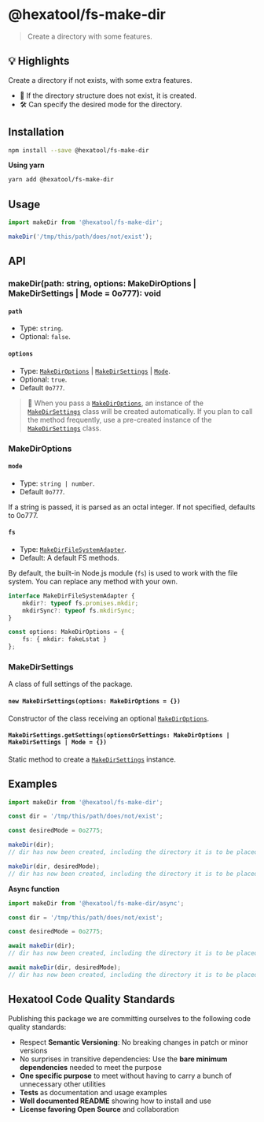 # @hexatool/fs-make-dir
> Create a directory with some features.

## 💡 Highlights
Create a directory if not exists, with some extra features.
  - 📂 If the directory structure does not exist, it is created.
  - 🛠️ Can specify the desired mode for the directory.

## Installation

```bash
npm install --save @hexatool/fs-make-dir
```

**Using yarn**

```bash
yarn add @hexatool/fs-make-dir
```

## Usage

```typescript
import makeDir from '@hexatool/fs-make-dir';

makeDir('/tmp/this/path/does/not/exist');
```

## API

### makeDir(path: string, options: MakeDirOptions | MakeDirSettings | Mode = 0o777): void

#### `path`
- Type: `string`.
- Optional: `false`.


#### `options`
- Type: [`MakeDirOptions`](#makediroptions) | [`MakeDirSettings`](#makedirsettings) | [`Mode`](#mode).
- Optional: `true`.
- Default `0o777`.

> 📖 When you pass a [`MakeDirOptions`](#makediroptions), an instance of the [`MakeDirSettings`](#makedirsettings) class will be created automatically. 
If you plan to call the method frequently, use a pre-created instance of the [`MakeDirSettings`](#makedirsettings) class.


### MakeDirOptions

#### `mode`
- Type: `string | number`.
- Default `0o777`.

If a string is passed, it is parsed as an octal integer. If not specified, defaults to 0o777.

#### `fs`
- Type: [`MakeDirFileSystemAdapter`](./src/adapters/index.ts).
- Default: A default FS methods.

 By default, the built-in Node.js module (`fs`) is used to work with the file system. You can replace any method with your own.

```ts
interface MakeDirFileSystemAdapter {
	mkdir?: typeof fs.promises.mkdir;
	mkdirSync?: typeof fs.mkdirSync;
}

const options: MakeDirOptions = {
	fs: { mkdir: fakeLstat }
};
```

### MakeDirSettings

A class of full settings of the package.

#### `new MakeDirSettings(options: MakeDirOptions = {})`

Constructor of the class receiving an optional [`MakeDirOptions`](#makediroptions).  

#### `MakeDirSettings.getSettings(optionsOrSettings: MakeDirOptions | MakeDirSettings | Mode = {})`

Static method to create a [`MakeDirSettings`](#makedirsettings) instance.  

## Examples

```typescript
import makeDir from '@hexatool/fs-make-dir';

const dir = '/tmp/this/path/does/not/exist';

const desiredMode = 0o2775;

makeDir(dir);
// dir has now been created, including the directory it is to be placed in

makeDir(dir, desiredMode);
// dir has now been created, including the directory it is to be placed in with permission 0o2775
```

**Async function**

```typescript
import makeDir from '@hexatool/fs-make-dir/async';

const dir = '/tmp/this/path/does/not/exist';

const desiredMode = 0o2775;

await makeDir(dir);
// dir has now been created, including the directory it is to be placed in

await makeDir(dir, desiredMode);
// dir has now been created, including the directory it is to be placed in with permission 0o2775
```

## Hexatool Code Quality Standards

Publishing this package we are committing ourselves to the following code quality standards:

- Respect **Semantic Versioning**: No breaking changes in patch or minor versions
- No surprises in transitive dependencies: Use the **bare minimum dependencies** needed to meet the purpose
- **One specific purpose** to meet without having to carry a bunch of unnecessary other utilities
- **Tests** as documentation and usage examples
- **Well documented README** showing how to install and use
- **License favoring Open Source** and collaboration
